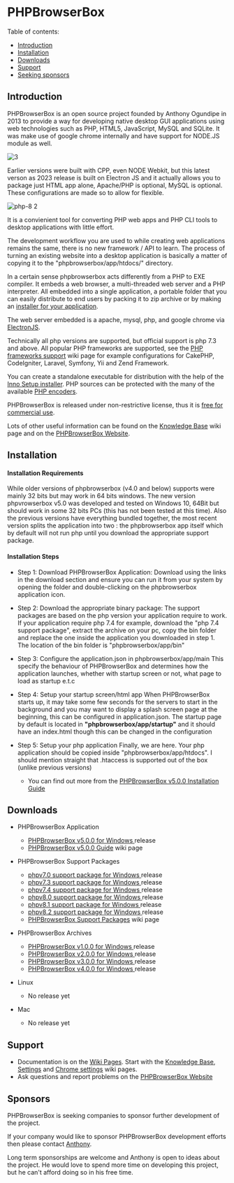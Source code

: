 # PHPBrowserBox


Table of contents:
* [Introduction](#introduction)
* [Installation](#installation)
* [Downloads](#downloads)
* [Support](#support)
* [Seeking sponsors](#sponsors)


## Introduction


PHPBrowserBox is an open source project founded by Anthony Ogundipe
in 2013 to provide a way for developing native desktop GUI applications
using web technologies such as PHP, HTML5, JavaScript, MySQL and SQLite.
It was make use of google chrome internally and have support for NODE.JS module as well.

![3 ](https://user-images.githubusercontent.com/948100/221455215-802497e3-051d-415f-b109-4e3ed24b1bae.png)

Earlier versions were built with CPP, even NODE Webkit, but this latest verson as 2023 release is built on Electron JS and it actually allows you to package just HTML app alone, Apache/PHP is optional, MySQL is optional. These configurations are made so to allow for flexible.

![php-8 2](https://user-images.githubusercontent.com/948100/221455117-641db17a-557f-4319-8b9e-cd77da7ead03.png)

It is a convienient tool for converting PHP web apps and PHP CLI tools to desktop applications with little effort.

The development workflow you are used to while creating web applications
remains the same, there is no new framework / API to learn. The process
of turning an existing website into a desktop application is basically
a matter of copying it to the "phpbrowserbox/app/htdocs/" directory.

In a certain sense phpbrowserbox acts differently from a PHP to EXE compiler. It embeds
a web browser, a multi-threaded web server and a PHP interpreter. All
embedded into a single application, a portable folder that you can easily
distribute to end users by packing it to zip archive or by making an
[installer for your application](../../wiki/Knowledge-Base#application-installer).

The web server embedded is a apache, mysql, php, and google chrome via  
[ElectronJS](https://electronjs.org).

Technically all php versions are supported, but official support is php 7.3 and above.
All popular PHP frameworks are supported, see the
[PHP frameworks support](../../wiki/PHP-frameworks-support) wiki page
for example configurations for CakePHP, CodeIgniter, Laravel, Symfony, Yii and Zend Framework.  


You can create a standalone executable for
distribution with the help of the
[Inno Setup installer](../../wiki/Knowledge-Base#application-installer).
PHP sources can be protected with the many of the available
[PHP encoders](../../wiki/Knowledge-Base#how-do-i-protect-php-sources-in-the-www-directory).

PHPBrowserBox is released under non-restrictive license, thus it is
[free for commercial use](../../wiki/Knowledge-Base#can-i-use-php-browserbox-in-a-commercial-closed-sourced-project).


Lots of other useful information can be found on the
[Knowledge Base](../../wiki/Knowledge-Base) wiki page and on the
[PHPBrowserBox Website](https://phpbrowserbox.com).

## Installation

#### Installation Requirements
While older versions of phpbrowserbox (v4.0 and below) supports were mainly 32 bits but may work in 64 bits windows.
The new version phpvrowserbox v5.0 was developed and tested on Windows 10, 64Bit but should work in some 32 bits PCs (this has not been tested at this time).
Also the previous versions have everything bundled together, the most recent version splits the application into two : the phpbrowserbox app itself which by default will not run php until you download the appropriate support package.

#### Installation Steps

* Step 1: Download PHPBrowserBox Application:
Download using the links in the download section and ensure you can run it from your system by opening the folder and double-clicking on the phpbrowserbox application icon.

* Step 2: Download the appropriate binary package:
The support packages are based on the php version your application require to work. If your application require php 7.4 for example, download the "php 7.4 support package", extract the archive on your pc, copy the bin folder and replace the one inside the application you downloaded in step 1. The location of the bin folder is "phpbrowserbox/app/bin"

* Step 3: Configure the application.json in phpbrowserbox/app/main
This specify the behaviour of PHPBrowserBox and determines how the application launches, whether with startup screen or not, what page to load as startup e.t.c

* Step 4: Setup your startup screen/html app
When PHPBrowserBox starts up, it may take some few seconds for the servers to start in the background and you may want to display a splash screen page at the beginning, this can be configured in application.json. The startup page by default is located in **"phpbrowserbox/app/startup"** and it should have an index.html though this can be changed in the configuration

* Step 5: Setup your php application
Finally, we are here. Your php application should be copied inside "phpbrowserbox/app/htdocs". I should mention straight that .htaccess is supported out of the box (unlike previous versions)

    - You can find out more from  the [PHPBrowserBox v5.0.0 Installation Guide](https://github.com/dhtml/phpbrowserbox/wiki/PHP-BrowserBox-v5.0.0-installation-guide)


## Downloads

  * PHPBrowserBox Application
    - [PHPBrowserBox v5.0.0 for Windows
](https://github.com/dhtml/phpbrowserbox/releases/tag/version-v5.0-rc)
      release
    - [PHPBrowserBox v5.0.0 Guide](https://github.com/dhtml/phpbrowserbox/wiki/PHP-BrowserBox-v5.0.0)
      wiki page

  * PHPBrowserBox Support Packages
    - [phpv7.0 support package for Windows
](https://github.com/dhtml/phpbrowserbox/releases/tag/php-version-v7.0-rc)
      release
    - [phpv7.3 support package for Windows
](https://github.com/dhtml/phpbrowserbox/releases/tag/php-version-v7.3-rc)
      release
    - [phpv7.4 support package for Windows
](https://github.com/dhtml/phpbrowserbox/releases/tag/php-version-v7.4-rc)
      release
    - [phpv8.0 support package for Windows
](https://github.com/dhtml/phpbrowserbox/releases/tag/php-version-v8.0-rc)
      release
    - [phpv8.1 support package for Windows
](https://github.com/dhtml/phpbrowserbox/releases/tag/php-version-v8.1-rc)
      release
    - [phpv8.2 support package for Windows
](https://github.com/dhtml/phpbrowserbox/releases/tag/php-version-v8.2-rc)
      release
    - [PHPBrowserBox Support Packages](https://github.com/dhtml/phpbrowserbox/wiki/PHP-BrowserBox-support-v5.0.0)
      wiki page

  * PHPBrowserBox Archives
    - [PHPBrowserBox v1.0.0 for Windows
](https://github.com/dhtml/phpbrowserbox/releases/tag/version-v1.0-rc)
      release
    - [PHPBrowserBox v2.0.0 for Windows
](https://github.com/dhtml/phpbrowserbox/releases/tag/version-v2.0-rc)
      release
    - [PHPBrowserBox v3.0.0 for Windows
](https://github.com/dhtml/phpbrowserbox/releases/tag/version-v3.0-rc)
      release
    - [PHPBrowserBox v4.0.0 for Windows
](https://github.com/dhtml/phpbrowserbox/releases/tag/version-v4.0-rc)
      release

  * Linux
    - No release yet

  * Mac
    - No release yet


## Support

* Documentation is on the [Wiki Pages](../../wiki). Start with the
  [Knowledge Base](../../wiki/Knowledge-Base), [Settings](../../wiki/Settings)
  and [Chrome settings](../../wiki/Chrome-settings) wiki pages.
* Ask questions and report problems on the
  [PHPBrowserBox Website](https://phpbrowserbox.com)



## Sponsors

PHPBrowserBox is seeking companies to sponsor further development of the project.

If your company would like to sponsor PHPBrowserBox development efforts
then please contact [Anthony](https://www.linkedin.com/in/anthonyogundipe/).

Long term sponsorships are welcome and Anthony is open to ideas about
the project. He would love to spend more time on developing this project,
but he can't afford doing so in his free time.
